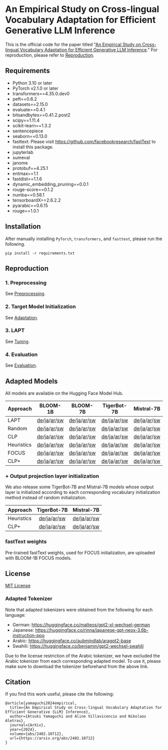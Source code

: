 An Empirical Study on Cross-lingual Vocabulary Adaptation for Efficient Generative LLM Inference
===

This is the official code for the paper titled "[An Empirical Study on Cross-lingual Vocabulary Adaptation for Efficient Generative LLM Inference](https://arxiv.org/abs/2402.10712)." For reproduction, please refer to [Reproduction](#reproduction).

## Requirements
* Python 3.10 or later
* PyTorch v2.1.0 or later
* transformers==4.35.0.dev0
* peft==0.6.2
* datasets==2.15.0
* evaluate==0.4.1
* bitsandbytes==0.41.2.post2
* scipy==1.11.4
* scikit-learn==1.3.2
* sentencepiece
* seaborn==0.13.0
* fasttext: Please visit https://github.com/facebookresearch/fastText to install this package.
* jupyterlab
* sumeval
* janome
* protobuf==4.25.1
* entmax==1.1
* fastdist==1.1.6
* dynamic_embedding_pruning==0.0.1
* rouge-score==0.1.2
* numba==0.58.1
* tensorboardX==2.6.2.2
* pyarabic==0.6.15
* rouge==1.0.1


## Installation
After manually installing `PyTorch`, `transformers`, and `fasttext`, please run the following.
```
pip install -r requirements.txt
```

## Reproduction
### 1. Preprocessing  
See [Preprocessing](./preprocessing/).

### 2. Target Model Initialization
See [Adaptation](./adaptation/).
 
### 3. LAPT
See [Tuning](./tuning/).

### 4. Evaluation
See [Evaluation](./eval/).


## Adapted Models

All models are available on the Hugging Face Model Hub.

| Approach | BLOOM-1B | BLOOM-7B | TigerBot-7B | Mistral-7B |
| :- | :--: | :--: | :--: | :--: |
| LAPT | [de](https://huggingface.co/atsuki-yamaguchi/bloom-1b1-lapt-de)/[ja](https://huggingface.co/atsuki-yamaguchi/bloom-1b1-lapt-ja)/[ar](https://huggingface.co/atsuki-yamaguchi/bloom-1b1-lapt-ar)/[sw](https://huggingface.co/atsuki-yamaguchi/bloom-1b1-lapt-sw) | [de](https://huggingface.co/atsuki-yamaguchi/bloom-7b1-lapt-de)/[ja](https://huggingface.co/atsuki-yamaguchi/bloom-7b1-lapt-ja)/[ar](https://huggingface.co/atsuki-yamaguchi/bloom-7b1-lapt-ar)/[sw](https://huggingface.co/atsuki-yamaguchi/bloom-7b1-lapt-sw)  | [de](https://huggingface.co/atsuki-yamaguchi/tigerbot-7b-base-lapt-de)/[ja](https://huggingface.co/atsuki-yamaguchi/tigerbot-7b-base-lapt-ja)/[ar](https://huggingface.co/atsuki-yamaguchi/tigerbot-7b-base-lapt-ar)/[sw](https://huggingface.co/atsuki-yamaguchi/tigerbot-7b-base-lapt-sw)  | [de](https://huggingface.co/atsuki-yamaguchi/Mistral-7B-v0.1-lapt-de)/[ja](https://huggingface.co/atsuki-yamaguchi/Mistral-7B-v0.1-lapt-ja)/[ar](https://huggingface.co/atsuki-yamaguchi/Mistral-7B-v0.1-lapt-ar)/[sw](https://huggingface.co/atsuki-yamaguchi/Mistral-7B-v0.1-lapt-sw)  |
| Random | [de](https://huggingface.co/atsuki-yamaguchi/bloom-1b1-random-de)/[ja](https://huggingface.co/atsuki-yamaguchi/bloom-1b1-random-ja)/[ar](https://huggingface.co/atsuki-yamaguchi/bloom-1b1-random-ar)/[sw](https://huggingface.co/atsuki-yamaguchi/bloom-1b1-random-sw) | [de](https://huggingface.co/atsuki-yamaguchi/bloom-7b1-random-de)/[ja](https://huggingface.co/atsuki-yamaguchi/bloom-7b1-random-ja)/[ar](https://huggingface.co/atsuki-yamaguchi/bloom-7b1-random-ar)/[sw](https://huggingface.co/atsuki-yamaguchi/bloom-7b1-random-sw) | [de](https://huggingface.co/atsuki-yamaguchi/tigerbot-7b-base-random-de)/[ja](https://huggingface.co/atsuki-yamaguchi/tigerbot-7b-base-random-ja)/[ar](https://huggingface.co/atsuki-yamaguchi/tigerbot-7b-base-random-ar)/[sw](https://huggingface.co/atsuki-yamaguchi/tigerbot-7b-base-random-sw) | [de](https://huggingface.co/atsuki-yamaguchi/Mistral-7B-v0.1-random-de)/[ja](https://huggingface.co/atsuki-yamaguchi/Mistral-7B-v0.1-random-ja)/[ar](https://huggingface.co/atsuki-yamaguchi/Mistral-7B-v0.1-random-ar)/[sw](https://huggingface.co/atsuki-yamaguchi/Mistral-7B-v0.1-random-sw) |
| CLP | [de](https://huggingface.co/atsuki-yamaguchi/bloom-1b1-clp-de)/[ja](https://huggingface.co/atsuki-yamaguchi/bloom-1b1-clp-ja)/[ar](https://huggingface.co/atsuki-yamaguchi/bloom-1b1-clp-ar)/[sw](https://huggingface.co/atsuki-yamaguchi/bloom-1b1-clp-sw) | [de](https://huggingface.co/atsuki-yamaguchi/bloom-7b1-clp-de)/[ja](https://huggingface.co/atsuki-yamaguchi/bloom-7b1-clp-ja)/[ar](https://huggingface.co/atsuki-yamaguchi/bloom-7b1-clp-ar)/[sw](https://huggingface.co/atsuki-yamaguchi/bloom-7b1-clp-sw) | [de](https://huggingface.co/atsuki-yamaguchi/tigerbot-7b-base-clp-de)/[ja](https://huggingface.co/atsuki-yamaguchi/tigerbot-7b-base-clp-ja)/[ar](https://huggingface.co/atsuki-yamaguchi/tigerbot-7b-base-clp-ar)/[sw](https://huggingface.co/atsuki-yamaguchi/tigerbot-7b-base-clp-sw) | [de](https://huggingface.co/atsuki-yamaguchi/Mistral-7B-v0.1-clp-de)/[ja](https://huggingface.co/atsuki-yamaguchi/Mistral-7B-v0.1-clp-ja)/[ar](https://huggingface.co/atsuki-yamaguchi/Mistral-7B-v0.1-clp-ar)/[sw](https://huggingface.co/atsuki-yamaguchi/Mistral-7B-v0.1-clp-sw) |
| Heuristics | [de](https://huggingface.co/atsuki-yamaguchi/bloom-1b1-heuristics-de)/[ja](https://huggingface.co/atsuki-yamaguchi/bloom-1b1-heuristics-ja)/[ar](https://huggingface.co/atsuki-yamaguchi/bloom-1b1-heuristics-ar)/[sw](https://huggingface.co/atsuki-yamaguchi/bloom-1b1-heuristics-sw) | [de](https://huggingface.co/atsuki-yamaguchi/bloom-7b1-heuristics-de)/[ja](https://huggingface.co/atsuki-yamaguchi/bloom-7b1-heuristics-ja)/[ar](https://huggingface.co/atsuki-yamaguchi/bloom-7b1-heuristics-ar)/[sw](https://huggingface.co/atsuki-yamaguchi/bloom-7b1-heuristics-sw) | [de](https://huggingface.co/atsuki-yamaguchi/tigerbot-7b-base-heuristics-de)/[ja](https://huggingface.co/atsuki-yamaguchi/tigerbot-7b-base-heuristics-ja)/[ar](https://huggingface.co/atsuki-yamaguchi/tigerbot-7b-base-heuristics-ar)/[sw](https://huggingface.co/atsuki-yamaguchi/tigerbot-7b-base-heuristics-sw) | [de](https://huggingface.co/atsuki-yamaguchi/Mistral-7B-v0.1-heuristics-de)/[ja](https://huggingface.co/atsuki-yamaguchi/Mistral-7B-v0.1-heuristics-ja)/[ar](https://huggingface.co/atsuki-yamaguchi/Mistral-7B-v0.1-heuristics-ar)/[sw](https://huggingface.co/atsuki-yamaguchi/Mistral-7B-v0.1-heuristics-sw) |
| FOCUS | [de](https://huggingface.co/atsuki-yamaguchi/bloom-1b1-focus-de)/[ja](https://huggingface.co/atsuki-yamaguchi/bloom-1b1-focus-ja)/[ar](https://huggingface.co/atsuki-yamaguchi/bloom-1b1-focus-ar)/[sw](https://huggingface.co/atsuki-yamaguchi/bloom-1b1-focus-sw) | [de](https://huggingface.co/atsuki-yamaguchi/bloom-7b1-focus-de)/[ja](https://huggingface.co/atsuki-yamaguchi/bloom-7b1-focus-ja)/[ar](https://huggingface.co/atsuki-yamaguchi/bloom-7b1-focus-ar)/[sw](https://huggingface.co/atsuki-yamaguchi/bloom-7b1-focus-sw) | [de](https://huggingface.co/atsuki-yamaguchi/tigerbot-7b-base-focus-de)/[ja](https://huggingface.co/atsuki-yamaguchi/tigerbot-7b-base-focus-ja)/[ar](https://huggingface.co/atsuki-yamaguchi/tigerbot-7b-base-focus-ar)/[sw](https://huggingface.co/atsuki-yamaguchi/tigerbot-7b-base-focus-sw) | [de](https://huggingface.co/atsuki-yamaguchi/Mistral-7B-v0.1-focus-de)/[ja](https://huggingface.co/atsuki-yamaguchi/Mistral-7B-v0.1-focus-ja)/[ar](https://huggingface.co/atsuki-yamaguchi/Mistral-7B-v0.1-focus-ar)/[sw](https://huggingface.co/atsuki-yamaguchi/Mistral-7B-v0.1-focus-sw) |
| CLP+ | [de](https://huggingface.co/atsuki-yamaguchi/bloom-1b1-clpp-de)/[ja](https://huggingface.co/atsuki-yamaguchi/bloom-1b1-clpp-ja)/[ar](https://huggingface.co/atsuki-yamaguchi/bloom-1b1-clpp-ar)/[sw](https://huggingface.co/atsuki-yamaguchi/bloom-1b1-clpp-sw) | [de](https://huggingface.co/atsuki-yamaguchi/bloom-7b1-clpp-de)/[ja](https://huggingface.co/atsuki-yamaguchi/bloom-7b1-clpp-ja)/[ar](https://huggingface.co/atsuki-yamaguchi/bloom-7b1-clpp-ar)/[sw](https://huggingface.co/atsuki-yamaguchi/bloom-7b1-clpp-sw) | [de](https://huggingface.co/atsuki-yamaguchi/tigerbot-7b-base-clpp-de)/[ja](https://huggingface.co/atsuki-yamaguchi/tigerbot-7b-base-clpp-ja)/[ar](https://huggingface.co/atsuki-yamaguchi/tigerbot-7b-base-clpp-ar)/[sw](https://huggingface.co/atsuki-yamaguchi/tigerbot-7b-base-clpp-sw) | [de](https://huggingface.co/atsuki-yamaguchi/Mistral-7B-v0.1-clpp-de)/[ja](https://huggingface.co/atsuki-yamaguchi/Mistral-7B-v0.1-clpp-ja)/[ar](https://huggingface.co/atsuki-yamaguchi/Mistral-7B-v0.1-clpp-ar)/[sw](https://huggingface.co/atsuki-yamaguchi/Mistral-7B-v0.1-clpp-sw) |

### + Output projection layer initialization
We also release some TigerBot-7B and Mistral-7B models whose output layer is initialized according to each corresponding vocabulary initialization method instead of random initialization.

| Approach | TigerBot-7B | Mistral-7B |
| :- | :--: | :--: |
| Heuristics | [de](https://huggingface.co/atsuki-yamaguchi/tigerbot-7b-base-heuristics-untied-de)/[ja](https://huggingface.co/atsuki-yamaguchi/tigerbot-7b-base-heuristics-untied-ja)/[ar](https://huggingface.co/atsuki-yamaguchi/tigerbot-7b-base-heuristics-untied-ar)/[sw](https://huggingface.co/atsuki-yamaguchi/tigerbot-7b-base-heuristics-untied-sw) | [de](https://huggingface.co/atsuki-yamaguchi/Mistral-7B-v0.1-heuristics-untied-de)/[ja](https://huggingface.co/atsuki-yamaguchi/Mistral-7B-v0.1-heuristics-untied-ja)/[ar](https://huggingface.co/atsuki-yamaguchi/Mistral-7B-v0.1-heuristics-untied-ar)/[sw](https://huggingface.co/atsuki-yamaguchi/Mistral-7B-v0.1-heuristics-untied-sw) |
| CLP+ | [de](https://huggingface.co/atsuki-yamaguchi/tigerbot-7b-base-clpp-untied-de)/[ja](https://huggingface.co/atsuki-yamaguchi/tigerbot-7b-base-clpp-untied-ja)/[ar](https://huggingface.co/atsuki-yamaguchi/tigerbot-7b-base-clpp-untied-ar)/[sw](https://huggingface.co/atsuki-yamaguchi/tigerbot-7b-base-clpp-untied-sw) | [de](https://huggingface.co/atsuki-yamaguchi/Mistral-7B-v0.1-clpp-untied-de)/[ja](https://huggingface.co/atsuki-yamaguchi/Mistral-7B-v0.1-clpp-untied-ja)/[ar](https://huggingface.co/atsuki-yamaguchi/Mistral-7B-v0.1-clpp-untied-ar)/[sw](https://huggingface.co/atsuki-yamaguchi/Mistral-7B-v0.1-clpp-untied-sw) |

### fastText weights
Pre-trained fastText weights, used for FOCUS initialization, are uploaded with BLOOM-1B FOCUS models.

## License
[MIT License](./LICENSE)

### Adapted Tokenizer
Note that adapted tokenizers were obtained from the following for each language:
* German: https://huggingface.co/malteos/gpt2-xl-wechsel-german
* Japanese: https://huggingface.co/rinna/japanese-gpt-neox-3.6b-instruction-ppo
* Arabic: https://huggingface.co/aubmindlab/aragpt2-base
* Swahili: https://huggingface.co/benjamin/gpt2-wechsel-swahili 

Due to the license restriction of the Arabic tokenizer, we have excluded the Arabic tokenizer from each corresponding adapted model. To use it, please make sure to download the tokenizer beforehand from the above link.


## Citation
If you find this work useful, please cite the following:
```
@article{yamaguchi2024empirical,
  title={An Empirical Study on Cross-lingual Vocabulary Adaptation for Efficient Generative {LLM} Inference}, 
  author={Atsuki Yamaguchi and Aline Villavicencio and Nikolaos Aletras},
  journal={ArXiv},
  year={2024},
  volume={abs/2402.10712},
  url={https://arxiv.org/abs/2402.10712}
}
```

